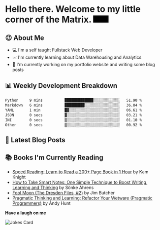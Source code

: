 # Hello there. Welcome to my little corner of the Matrix. <img src="./images/matrix.gif" width="50px">

## :wink: About Me
- :computer: I'm a self taught Fullstack Web Developer
- :chart_with_upwards_trend: I'm currently learning about Data Warehousing and Analytics
- :bookmark_tabs: I'm currently working on my portfolio website and writing some blog posts

## :bar_chart: Weekly Development Breakdown
<!--START_SECTION:waka-->

```text
Python     9 mins          █████████████░░░░░░░░░░░░   51.90 %
Markdown   6 mins          █████████░░░░░░░░░░░░░░░░   36.04 %
YAML       1 min           █▓░░░░░░░░░░░░░░░░░░░░░░░   06.61 %
JSON       0 secs          ▓░░░░░░░░░░░░░░░░░░░░░░░░   03.21 %
INI        0 secs          ▒░░░░░░░░░░░░░░░░░░░░░░░░   01.10 %
Other      0 secs          ▒░░░░░░░░░░░░░░░░░░░░░░░░   00.92 %
```

<!--END_SECTION:waka-->

## :memo: Latest Blog Posts
<!-- BLOG-POST-LIST:START -->
<!-- BLOG-POST-LIST:END -->

## :books: Books I'm Currently Reading
<!-- GOODREADS-LIST:START -->
- [Speed Reading: Learn to Read a 200+ Page Book in 1 Hour](https://www.goodreads.com/review/show/4756548621?utm_medium=api&utm_source=rss) by Kam Knight
- [How to Take Smart Notes: One Simple Technique to Boost Writing, Learning and Thinking](https://www.goodreads.com/review/show/4756092681?utm_medium=api&utm_source=rss) by Sönke Ahrens
- [Fool Moon (The Dresden Files, #2)](https://www.goodreads.com/review/show/4716976764?utm_medium=api&utm_source=rss) by Jim Butcher
- [Pragmatic Thinking and Learning: Refactor Your Wetware (Pragmatic Programmers)](https://www.goodreads.com/review/show/4445756231?utm_medium=api&utm_source=rss) by Andy Hunt
<!-- GOODREADS-LIST:END -->

**Have a laugh on me**

<img src="https://readme-jokes.vercel.app/api" alt="Jokes Card" />